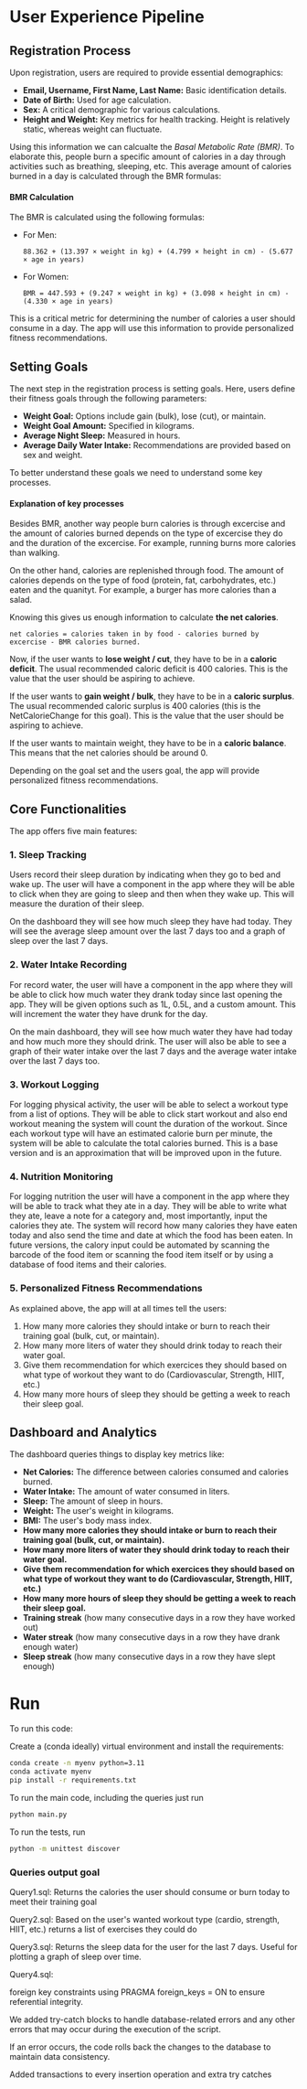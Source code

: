# User Experience Pipeline

## Registration Process
Upon registration, users are required to provide essential demographics:

- **Email, Username, First Name, Last Name:** Basic identification details.
- **Date of Birth:** Used for age calculation.
- **Sex:** A critical demographic for various calculations.
- **Height and Weight:** Key metrics for health tracking. Height is relatively static, whereas weight can fluctuate.


Using this information we can calcualte the *Basal Metabolic Rate (BMR)*. To elaborate this, people burn a specific amount of calories in a day through activities such as breathing, sleeping, etc. This average amount of calories burned in a day is calculated through the BMR formulas:

#### BMR Calculation
The BMR is calculated using the following formulas:

- For Men:
  ```
  88.362 + (13.397 × weight in kg) + (4.799 × height in cm) - (5.677 × age in years)
  ```
- For Women:
  ```
  BMR = 447.593 + (9.247 × weight in kg) + (3.098 × height in cm) - (4.330 × age in years)
  ```

This is a critical metric for determining the number of calories a user should consume in a day. The app will use this information to provide personalized fitness recommendations.

## Setting Goals

The next step in the registration process is setting goals. Here, users define their fitness goals through the following parameters:

- **Weight Goal:** Options include gain (bulk), lose (cut), or maintain.
- **Weight Goal Amount:** Specified in kilograms.
- **Average Night Sleep:** Measured in hours.
- **Average Daily Water Intake:** Recommendations are provided based on sex and weight.

To better understand these goals we need to understand some key processes.

#### Explanation of key processes
Besides BMR, another way people burn calories is through excercise and the amount of calories burned depends on the type of excercise they do and the duration of the excercise. For example, running burns more calories than walking. 

On the other hand, calories are replenished through food. The amount of calories depends on the type of food (protein, fat, carbohydrates, etc.) eaten and the quanityt. For example, a burger has more calories than a salad. 

Knowing this gives us enough information to calculate **the net calories**.

```
net calories = calories taken in by food - calories burned by excercise - BMR calories burned.
``` 

Now, if the user wants to **lose weight / cut**, they have to be in a **caloric deficit**. The usual recommended caloric deficit is 400 calories. This is the value that the user should be aspiring to achieve. 

If the user wants to **gain weight / bulk**, they have to be in a **caloric surplus**. The usual recommended caloric surplus is 400 calories (this is the NetCalorieChange for this goal). This is the value that the user should be aspiring to achieve.

If the user wants to maintain weight, they have to be in a **caloric balance**. This means that the net calories should be around 0.

Depending on the goal set and the users goal, the app will provide personalized fitness recommendations.


## Core Functionalities
The app offers five main features:

### 1. Sleep Tracking
Users record their sleep duration by indicating when they go to bed and wake up. The user will have a component in the app where they will be able to click when they are going to sleep and then when they wake up. This will measure the duration of their sleep. 

On the dashboard they will see how much sleep they have had today. They will see the average sleep amount over the last 7 days too and a graph of sleep over the last 7 days.

### 2. Water Intake Recording
For record water, the user will have a component in the app where they will be able to click how much water they drank today since last opening the app. They will be given options such as 1L, 0.5L, and a custom amount. This will increment the water they have drunk for the day. 

On the main dashboard, they will see how much water they have had today and how much more they should drink. The user will also be able to see a graph of their water intake over the last 7 days and the average water intake over the last 7 days too.

### 3. Workout Logging
For logging physical activity, the user will be able to select a workout type from a list of options. They will be able to click start workout and also end workout meaning the system will count the duration of the workout. Since each workout type will have an estimated calorie burn per minute, the system will be able to calculate the total calories burned. This is a base version and is an approximation that will be improved upon in the future.

### 4. Nutrition Monitoring
For logging nutrition the user will have a component in the app where they will be able to track what they ate in a day. They will be able to write what they ate, leave a note for a category and, most importantly, input the calories they ate. The system will record how many calories they have eaten today and also send the time and date at which the food has been eaten. In future versions, the calory input could be automated by scanning the barcode of the food item or scanning the food item itself or by using a database of food items and their calories.

### 5. Personalized Fitness Recommendations
As explained above, the app will at all times tell the users:
1. How many more calories they should intake or burn to reach their training goal (bulk, cut, or maintain).
2. How many more liters of water they should drink today to reach their water goal.
3. Give them recommendation for which exercices they should based on what type of workout they want to do (Cardiovascular, Strength, HIIT, etc.)
4. How many more hours of sleep they should be getting a week to reach their sleep goal.

## Dashboard and Analytics
The dashboard queries things to display key metrics like:
- **Net Calories:** The difference between calories consumed and calories burned.
- **Water Intake:** The amount of water consumed in liters.
- **Sleep:** The amount of sleep in hours.
- **Weight:** The user's weight in kilograms.
- **BMI:** The user's body mass index.
- **How many more calories they should intake or burn to reach their training goal (bulk, cut, or maintain).**
- **How many more liters of water they should drink today to reach their water goal.**
- **Give them recommendation for which exercices they should based on what type of workout they want to do (Cardiovascular, Strength, HIIT, etc.)**
- **How many more hours of sleep they should be getting a week to reach their sleep goal.**
- **Training streak** (how many consecutive days in a row they have worked out)
- **Water streak** (how many consecutive days in a row they have drank enough water)
- **Sleep streak** (how many consecutive days in a row they have slept enough)

# Run

To run this code:

Create a (conda ideally) virtual environment and install the requirements:

```bash
conda create -n myenv python=3.11
conda activate myenv
pip install -r requirements.txt
```

To run the main code, including the queries just run
  
  ```bash
  python main.py
  ```

To run the tests, run

  ```bash
  python -m unittest discover
  ```

### Queries output goal
Query1.sql: Returns the calories the user should consume or burn today to meet their training goal

Query2.sql: Based on the user's wanted workout type (cardio, strength, HIIT, etc.) returns a list of exercises they could do

Query3.sql: Returns the sleep data for the user for the last 7 days. Useful for plotting a graph of sleep over time.

Query4.sql: 






foreign key constraints using PRAGMA foreign_keys = ON to ensure referential integrity.

We added try-catch blocks to handle database-related errors and any other errors that may occur during the execution of the script.

If an error occurs, the code rolls back the changes to the database to maintain data consistency.

Added transactions to every insertion operation and extra try catches

